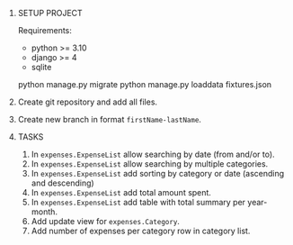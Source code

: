 1. SETUP PROJECT

   Requirements:
   - python >= 3.10
   - django >= 4
   - sqlite
   
   python manage.py migrate
   python manage.py loaddata fixtures.json

2. Create git repository and add all files.
3. Create new branch in format `firstName-lastName`.
4. TASKS

   1. In `expenses.ExpenseList` allow searching by date (from and/or to).
   2. In `expenses.ExpenseList` allow searching by multiple categories.
   3. In `expenses.ExpenseList` add sorting by category or date (ascending and descending)
   4. In `expenses.ExpenseList` add total amount spent.
   5. In `expenses.ExpenseList` add table with total summary per year-month.
   6. Add update view for `expenses.Category`.
   7. Add number of expenses per category row in category list.
